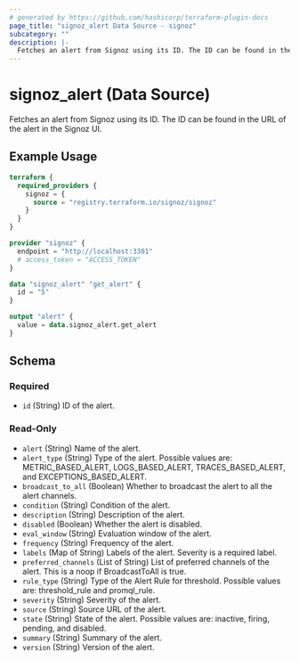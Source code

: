 ```yaml
---
# generated by https://github.com/hashicorp/terraform-plugin-docs
page_title: "signoz_alert Data Source - signoz"
subcategory: ""
description: |-
  Fetches an alert from Signoz using its ID. The ID can be found in the URL of the alert in the Signoz UI.
---
```


# signoz_alert (Data Source)

Fetches an alert from Signoz using its ID. The ID can be found in the URL of the alert in the Signoz UI.

## Example Usage

```terraform
terraform {
  required_providers {
    signoz = {
      source = "registry.terraform.io/signoz/signoz"
    }
  }
}

provider "signoz" {
  endpoint = "http://localhost:3301"
  # access_token = "ACCESS_TOKEN"
}

data "signoz_alert" "get_alert" {
  id = "5"
}

output "alert" {
  value = data.signoz_alert.get_alert
}
```

<!-- schema generated by tfplugindocs -->
## Schema

### Required

- `id` (String) ID of the alert.

### Read-Only

- `alert` (String) Name of the alert.
- `alert_type` (String) Type of the alert. Possible values are: METRIC_BASED_ALERT, LOGS_BASED_ALERT, TRACES_BASED_ALERT, and EXCEPTIONS_BASED_ALERT.
- `broadcast_to_all` (Boolean) Whether to broadcast the alert to all the alert channels.
- `condition` (String) Condition of the alert.
- `description` (String) Description of the alert.
- `disabled` (Boolean) Whether the alert is disabled.
- `eval_window` (String) Evaluation window of the alert.
- `frequency` (String) Frequency of the alert.
- `labels` (Map of String) Labels of the alert. Severity is a required label.
- `preferred_channels` (List of String) List of preferred channels of the alert. This is a noop if BroadcastToAll is true.
- `rule_type` (String) Type of the Alert Rule for threshold. Possible values are: threshold_rule and promql_rule.
- `severity` (String) Severity of the alert.
- `source` (String) Source URL of the alert.
- `state` (String) State of the alert. Possible values are: inactive, firing, pending, and disabled.
- `summary` (String) Summary of the alert.
- `version` (String) Version of the alert.
